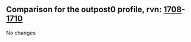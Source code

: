 ## Comparison for the outpost0 profile, rvn: [1708](https://github.com/PRO100KatYT/FortniteProfileRevisions/tree/main/profiles/outpost0/1708%20outpost0.json)-[1710](https://github.com/PRO100KatYT/FortniteProfileRevisions/tree/main/profiles/outpost0/1710%20outpost0.json)

No changes
